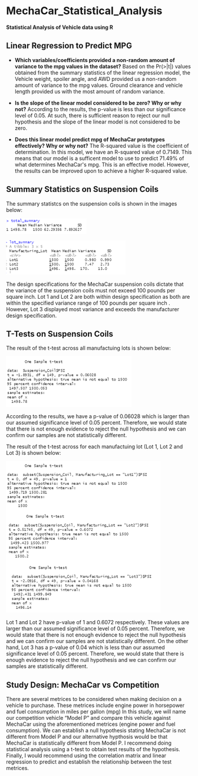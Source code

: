# MechaCar_Statistical_Analysis
**Statistical Analysis of Vehicle data using R**

## Linear Regression to Predict MPG
+ **Which variables/coefficients provided a non-random amount of variance to the mpg values in the dataset?** 
Based on the Pr(>|t|) values obtained from the summary statistics of the linear regression model, the Vehicle weight, spoiler angle, and AWD provided us a non-random amount of variance to the mpg values. Ground clearance and vehicle length provided us with the most amount of random variance.

+ **Is the slope of the linear model considered to be zero? Why or why not?** 
According to the results, the p-value is less than our significance level of 0.05. At such, there is sufficient reason to reject our null hypothesis and the slope of the linear model is not considered to be zero.

+ **Does this linear model predict mpg of MechaCar prototypes effectively? Why or why not?** 
The R-squared value is the coefficient of determination. In this model, we have an R-squared value of 0.7149. This means that our model is a sufficent model to use to predict 71.49% of what determines MechaCar's mpg. This is an effective model. However, the results can be improved upon to achieve a higher R-squared value.

## Summary Statistics on Suspension Coils

The summary statistcs on the suspension coils is shown in the images below:

![total_summary](https://github.com/nnamdiilokah/MechaCar_Statistical_Analysis/blob/main/images/total_summary.png)

![lot_summary](https://github.com/nnamdiilokah/MechaCar_Statistical_Analysis/blob/main/images/lot_summary.png)

The design specifications for the MechaCar suspension coils dictate that the variance of the suspension coils must not exceed 100 pounds per square inch. Lot 1 and Lot 2 are both within design specification as both are within the specified variance range of 100 pounds per square inch . However, Lot 3 displayed most variance and exceeds the manufacturer design specification.

## T-Tests on Suspension Coils

The result of the t-test across all manufactuing lots is shown below:

![one_t_test](https://github.com/nnamdiilokah/MechaCar_Statistical_Analysis/blob/main/images/one_t_test.png)

According to the results, we have a p-value of 0.06028 which is larger than our assumed significance level of 0.05 percent. Therefore, we would state that there is not enough evidence to reject the null hypothesis and we can confirm our samples are not statistically different.




The result of the t-test across for each manufactuing lot (Lot 1, Lot 2 and Lot 3) is shown below:

![t_test_lots](https://github.com/nnamdiilokah/MechaCar_Statistical_Analysis/blob/main/images/t_test_lots.png)

Lot 1 and Lot 2 have p-value of 1 and 0.6072 respectively. These values are larger than our assumed significance level of 0.05 percent. Therefore, we would state that there is not enough evidence to reject the null hypothesis and we can confirm our samples are not statistically different.
On the other hand, Lot 3 has a p-value of 0.04 which is less than our assumed significance level of 0.05 percent. Therefore, we would state that there is enough evidence to reject the null hypothesis and we can confirm our samples are statistically different.


## Study Design: MechaCar vs Competition

There are several metrices to be considered when making decision on a vehicle to purchase. These metrices include engine power in horsepower and fuel consumption in miles per gallon (mpg)
In this study, we will name our competition vehicle “Model P” and compare this vehicle against MechaCar using the aforementioned metrices (engine power and fuel consumption).
We can establish a null hypothesis stating MechaCar is not different from Model P and our alternative hypthosis would be that MechaCar is statistically different from Model P. I recommend doing statistical analysis using a t-test to obtain test results of the hypothesis. Finally, I would recommend using the correlation matrix and linear regression to predict and establish the relationship between the test metrices.

